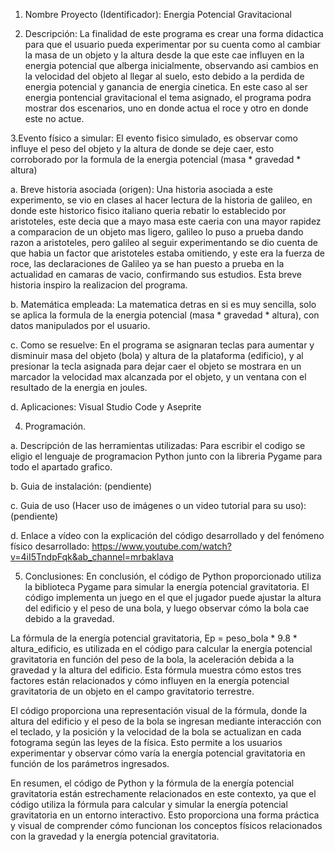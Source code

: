 
1. Nombre Proyecto (Identificador): Energia Potencial Gravitacional

2. Descripción: La finalidad de este programa es crear una forma didactica para que el usuario pueda experimentar por su cuenta
                como al cambiar la masa de un objeto y la altura desde la que este cae influyen en la energia potencial que alberga inicialmente, observando asi cambios en la velocidad
                del objeto al llegar al suelo, esto debido a la perdida de energia potencial y ganancia de energia cinetica. En este caso al ser energia pontencial gravitacional el tema asignado, 
                el programa podra mostrar dos escenarios, uno en donde actua el roce y otro en donde este no actue.

3.Evento físico a simular: El evento fisico simulado, es observar como influye el peso del objeto y la altura de donde se deje caer, esto corroborado por la formula de la energia potencial
                          (masa * gravedad * altura)

a. Breve historia asociada (origen): Una historia asociada a este experimento, se vio en clases al hacer lectura de la historia de galileo, en donde este historico fisico italiano queria rebatir
                                    lo establecido por aristoteles, este decia que a mayo masa este caeria con una mayor rapidez a comparacion de un objeto mas ligero, galileo lo 
                                    puso a prueba dando razon a aristoteles, pero galileo al seguir experimentando se dio cuenta de que habia un factor que aristoteles estaba omitiendo, 
                                    y este era la fuerza de roce, las declaraciones de Galileo ya se han puesto a prueba en la actualidad en camaras de vacio, confirmando sus estudios. Esta breve historia inspiro la                                             realizacion del programa.

b. Matemática empleada: La matematica detras en si es muy sencilla, solo se aplica la formula de la energia potencial (masa * gravedad * altura), con datos manipulados por el usuario. 

c. Como se resuelve: En el programa se asignaran teclas para aumentar y disminuir masa del objeto (bola) y altura de la plataforma (edificio), y al presionar la tecla asignada para dejar caer el objeto
                     se mostrara en un marcador la velocidad max alcanzada por el objeto, y un ventana con el resultado de la energia en joules.

d. Aplicaciones: Visual Studio Code y Aseprite

4. Programación. 

a. Descripción de las herramientas utilizadas: Para escribir el codigo se eligio el lenguaje de programacion Python junto con la libreria Pygame para todo el apartado grafico.

b. Guia de instalación: (pendiente)

c. Guia de uso (Hacer uso de imágenes o un video tutorial para su uso): (pendiente)

d. Enlace a vídeo con la explicación del código desarrollado y del fenómeno
físico desarrollado: https://www.youtube.com/watch?v=4iI5TndpFqk&ab_channel=mrbaklava

5. Conclusiones: En conclusión, el código de Python proporcionado utiliza la biblioteca Pygame para simular la energía potencial gravitatoria. El código implementa un juego en el que el jugador puede ajustar la altura del edificio y el peso de una bola, y luego observar cómo la bola cae debido a la gravedad.

La fórmula de la energía potencial gravitatoria, Ep = peso_bola * 9.8 * altura_edificio, es utilizada en el código para calcular la energía potencial gravitatoria en función del peso de la bola, la aceleración debida a la gravedad y la altura del edificio. Esta fórmula muestra cómo estos tres factores están relacionados y cómo influyen en la energía potencial gravitatoria de un objeto en el campo gravitatorio terrestre.

El código proporciona una representación visual de la fórmula, donde la altura del edificio y el peso de la bola se ingresan mediante interacción con el teclado, y la posición y la velocidad de la bola se actualizan en cada fotograma según las leyes de la física. Esto permite a los usuarios experimentar y observar cómo varía la energía potencial gravitatoria en función de los parámetros ingresados.

En resumen, el código de Python y la fórmula de la energía potencial gravitatoria están estrechamente relacionados en este contexto, ya que el código utiliza la fórmula para calcular y simular la energía potencial gravitatoria en un entorno interactivo. Esto proporciona una forma práctica y visual de comprender cómo funcionan los conceptos físicos relacionados con la gravedad y la energía potencial gravitatoria.
